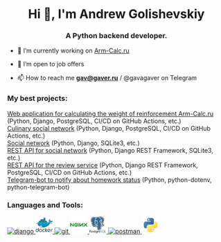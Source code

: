 <h1 align="center">Hi 👋, I'm Andrew Golishevskiy</h1>
<h3 align="center">A Python backend developer.</h3>

- 🔭 I’m currently working on [Arm-Calc.ru](http://arm-calc.ru/)

- 🤝 I’m open to job offers

- 📫 How to reach me **gav@gaver.ru** / @gavagaver on Telegram


<h3 align="left">My best projects:</h3>

[Web application for calculating the weight of reinforcement Arm-Calc.ru](https://github.com/gavagaver/arm-calc) (Python, Django, PostgreSQL, CI/CD on GitHub Actions, etc.)  
[Culinary social network](https://github.com/gavagaver/foodgram) (Python, Django, PostgreSQL, CI/CD on GitHub Actions, etc.)  
[Social network](https://github.com/gavagaver/yatube) (Python, Django, SQLite3, etc.)  
[REST API for social network](https://github.com/gavagaver/api_final_yatube) (Python, Django REST Framework, SQLite3, etc.)   
[REST API for the review service](https://github.com/gavagaver/api_yamdb)  (Python, Django REST Framework, PostgreSQL, CI/CD on GitHub Actions, etc.)     
[Telegram-bot to notify about homework status](https://github.com/gavagaver/homework_bot) (Python, python-dotenv, python-telegram-bot)  

<h3 align="left">Languages and Tools:</h3>
<p align="left"> <a href="https://www.djangoproject.com/" target="_blank" rel="noreferrer"> <img src="https://cdn.worldvectorlogo.com/logos/django.svg" alt="django" width="40" height="40"/> </a> <a href="https://www.docker.com/" target="_blank" rel="noreferrer"> <img src="https://raw.githubusercontent.com/devicons/devicon/master/icons/docker/docker-original-wordmark.svg" alt="docker" width="40" height="40"/> </a> <a href="https://git-scm.com/" target="_blank" rel="noreferrer"> <img src="https://www.vectorlogo.zone/logos/git-scm/git-scm-icon.svg" alt="git" width="40" height="40"/> </a> <a href="https://www.nginx.com" target="_blank" rel="noreferrer"> <img src="https://raw.githubusercontent.com/devicons/devicon/master/icons/nginx/nginx-original.svg" alt="nginx" width="40" height="40"/> </a> <a href="https://www.postgresql.org" target="_blank" rel="noreferrer"> <img src="https://raw.githubusercontent.com/devicons/devicon/master/icons/postgresql/postgresql-original-wordmark.svg" alt="postgresql" width="40" height="40"/> </a> <a href="https://postman.com" target="_blank" rel="noreferrer"> <img src="https://www.vectorlogo.zone/logos/getpostman/getpostman-icon.svg" alt="postman" width="40" height="40"/> </a> <a href="https://www.python.org" target="_blank" rel="noreferrer"> <img src="https://raw.githubusercontent.com/devicons/devicon/master/icons/python/python-original.svg" alt="python" width="40" height="40"/> </a> </p>
